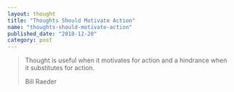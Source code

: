```yaml
---
layout: thought
title: "Thoughts Should Motivate Action"
name: "thoughts-should-motivate-action"
published_date: "2018-12-20"
category: post
---
```


> Thought is useful when it motivates for action and a hindrance when it
> substitutes for action.
>
> Bill Raeder

